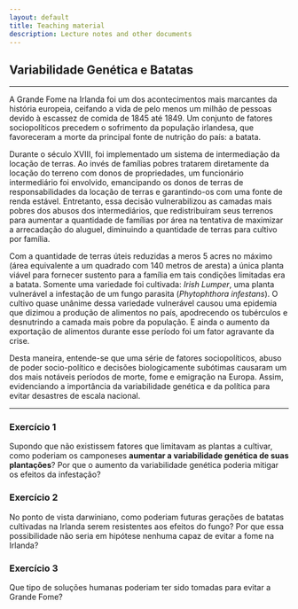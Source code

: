```yaml
---
layout: default
title: Teaching material
description: Lecture notes and other documents
---
```


## Variabilidade Genética e Batatas
***
A Grande Fome na Irlanda foi um dos acontecimentos mais marcantes da história europeia, ceifando a vida de 
pelo menos um milhão de pessoas devido à escassez de comida de 1845 até 1849. Um conjunto de fatores sociopolíticos 
precedem o sofrimento da população irlandesa, que favoreceram a morte da principal fonte de nutrição do país: 
a batata.

Durante o século XVIII, foi implementado um sistema de intermediação da locação de terras. Ao invés de famílias
pobres tratarem diretamente da locação do terreno com donos de propriedades, um funcionário intermediário foi 
envolvido, emancipando os donos de terras de responsabilidades da locação de terras e garantindo-os com uma fonte
de renda estável. Entretanto, essa decisão vulnerabilizou as camadas mais pobres dos abusos dos intermediários, 
que redistribuíram seus terrenos para aumentar a quantidade de famílias por área na tentativa de maximizar a arrecadação 
do aluguel, diminuindo a quantidade de terras para cultivo por família. 

Com a quantidade de terras úteis reduzidas a meros 5 acres no máximo (área equivalente a um quadrado com 140 metros 
de aresta) a única planta viável para fornecer sustento para a família em tais condições limitadas era a batata.
Somente uma variedade foi cultivada: _Irish Lumper_, uma planta vulnerável a infestação de um fungo parasita 
(_Phytophthora infestans_). O cultivo quase unânime dessa variedade vulnerável causou uma epidemia que dizimou a
produção de alimentos no país, apodrecendo os tubérculos e desnutrindo a camada mais pobre da população. E ainda 
o aumento da exportação de alimentos durante esse período foi um fator agravante da crise.

Desta maneira, entende-se que uma série de fatores sociopolíticos, abuso de poder socio-político e decisões biologicamente
subótimas causaram um dos mais notáveis períodos de morte, fome e emigração na Europa. Assim, evidenciando a importância
da variabilidade genética e da política para evitar desastres de escala nacional.

***

### Exercício 1
Supondo que não existissem fatores que limitavam as plantas a cultivar, como poderiam os camponeses **aumentar a variabilidade
genética de suas plantações**? Por que o aumento da variabilidade genética poderia mitigar os efeitos da infestação?

### Exercício 2
No ponto de vista darwiniano, como poderiam futuras gerações de batatas cultivadas na Irlanda serem resistentes aos efeitos
do fungo? Por que essa possibilidade não seria em hipótese nenhuma capaz de evitar a fome na Irlanda? 

### Exercício 3
Que tipo de soluções humanas poderiam ter sido tomadas para evitar a Grande Fome?

